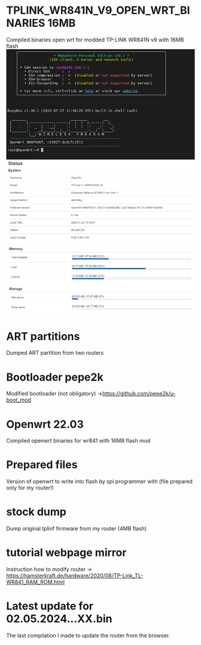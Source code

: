 # TPLINK_WR841N_V9_OPEN_WRT_BINARIES 16MB
Compiled binaries open wrt for modded TP-LINK WR841N v9 with 16MB flash
![Alt text](1.png?raw=true "Title")  
![Alt text](2.png?raw=true "Title")  
![Alt text](3.png?raw=true "Title")  

# ART partitions
Dumped ART partition from two routers

# Bootloader pepe2k
Modified bootloader (not obligatory) ->https://github.com/pepe2k/u-boot_mod

# Openwrt 22.03
Compiled openwrt binaries for wr841 with 16MB flash mod

# Prepared files
Version of openwrt to write into flash by spi programmer with (file prepared only for my router!)

# stock dump
Dump original tplinf firmware from my router (4MB flash)

# tutorial webpage mirror
Instruction how to modify router -> https://hamsterkraft.de/hardware/2020/08/TP-Link_TL-WR841_RAM_ROM.html

# Latest update for 02.05.2024...XX.bin
The last compilation I made to update the router from the browser.

